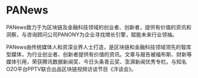 # 

# PANews

PANews致力于为区块链及金融科技领域的创业者、创新者，提供有价值的资讯和洞察，与咨询顾问公司PANONY为企业寻找增长引擎，赋能未来行业领袖。

PANews由传统媒体人和资深业界人士打造，是区块链和金融科技领域领先的智库型媒体，为行业创业者、创新者提供有价值的资讯。文章与报告被福布斯、财新等媒体引用，荣获腾讯数据新闻奖、今日头条青云奖、澎湃新闻优秀专栏。与知名O2O平台PPTV联合出品区块链视频访谈节目《泮谈会》。


